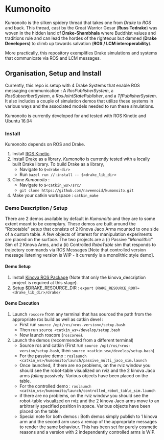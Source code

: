 # Kumonoito
Kumonoito is the silken spidery thread that takes one from *Drake* to *ROS* and back. This thread, cast by the Great Warrior Gesar (**Russ Tedrake**) was woven in the hidden land of **Drake-Shambhala** where Buddhist values and traditions rule and can lead the hordes of the righteous but damned (**Drake Developers**) to climb up towards salvation (**ROS / LCM interoperability**). 

More practically, this repository exemplifies Drake simulations and systems that communicate via ROS and LCM messages.

## Organisation, Setup and Install
Currently, this repo is setup with 4 Drake Systems that enable ROS messaging communication : A _RosPublisherSystem_, a _RosSubscriberSystem_, a _RosJointStatePublisher_, and a _TfPublisherSystem_. 
It also includes a couple of simulation demos that utilize these systems in various ways and the associated models needed
to run these simulations.

Kumonoito is currently developed for and tested with ROS Kinetic and Ubuntu 16.04

### Install
Kumonoito depends on ROS and Drake.
1. Install [ROS Kinetic](http://wiki.ros.org/kinetic/Installation/Ubuntu).
2. Install [Drake](http://drake.mit.edu/from_source.html) as a library. *Kumonoito* is currently tested with a locally built Drake library. 
To build Drake as a library,
    + Navigate to `$<drake-dir>`
    + Run `bazel run //:install -- $<drake_lib_dir>`
3. Clone *Kumonoito* : 
    + Navigate to `$<catkin_ws>/src/`
    + `git clone https://github.com/naveenoid/kumonoito.git`
4. Make your catkin workspace : `catkin_make`

### Demo Description / Setup
There are 2 demos available by default in *Kumonoito* and they are to some extent meant to be exemplary. These demos are built around the "Robotable" setup that consists of 2 Kinova Jaco Arms mounted to one side of a custom table. A few objects of interest for manipulation experiments are placed on the surface. The two projects are a (i) Passive "*Monolithic*" Sim of 2 Kinova Arms, and a (ii) Controlled *RoboTable* sim that responds to trajectory commands via ROS Messages [Note that controlled version message listening version is WIP - it currently is a monolithic style demo].
#### Demo Setup   
1. Install [Kinova ROS Package](https://github.com/Kinovarobotics/kinova-ros) (Note that only the kinova_description project is required at this stage).
2. Setup $DRAKE_RESOURCE_DIR : `export DRAKE_RESOURCE_ROOT=<drake_lib_dir>/drake/`

#### Demo Execution
1. Launch `roscore` from any terminal that has sourced the path from the appropriate ros build as well as catkin devel : 
    + First run `source /opt/ros/<ros-version>/setup.bash`
    + Then run `source <catkin_ws>/develop/setup.bash`
    + Now launch roscore (`roscore&`).
2. Launch the demos (recommended from a different terminal)
    + Source ros and catkin (First run `source /opt/ros/<ros-version/setup.bash`, then `source <catkin_ws>/develop/setup.bash`)
    + For the passive demo : `roslaunch <catkin_ws>/kumonoito/launch/passive_multi_jaco_sim.launch`
    + Once launched, if there are no problems, on the rviz window you should see the robot-table visualized on rviz and the 2 kinova Jaco arms *falling* passively. Various objects have been placed on the table.
    + For the controlled demo : `roslaunch <catkin_ws>/kumonoito/launch/controlled_robot_table_sim.launch`
    + if there are no problems, on the rviz window you should see the robot-table visualized on rviz and the 2 kinova Jaco arms move to an arbitrarily specified position in space. Various objects have been placed on the table.
    + Special note for both demos : Both demos simply publish to 1 kinova arm and the second arm uses a remap of the appropriate messages to render the same behaviour. This has been set for purely cosmetic reasons and a version with 2 independently controlled arms is WIP.
 
#### 
